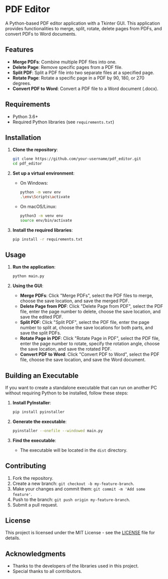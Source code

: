 # PDF Editor

A Python-based PDF editor application with a Tkinter GUI. This application provides functionalities to merge, split, rotate, delete pages from PDFs, and convert PDFs to Word documents.

## Features

- **Merge PDFs**: Combine multiple PDF files into one.
- **Delete Page**: Remove specific pages from a PDF file.
- **Split PDF**: Split a PDF file into two separate files at a specified page.
- **Rotate Page**: Rotate a specific page in a PDF by 90, 180, or 270 degrees.
- **Convert PDF to Word**: Convert a PDF file to a Word document (.docx).

## Requirements

- Python 3.6+
- Required Python libraries (see `requirements.txt`)

## Installation

1. **Clone the repository**:

    ```bash
    git clone https://github.com/your-username/pdf_editor.git
    cd pdf_editor
    ```

2. **Set up a virtual environment**:
    - On Windows:

      ```bash
      python -m venv env
      .\env\Scripts\activate
      ```

    - On macOS/Linux:

      ```bash
      python3 -m venv env
      source env/bin/activate
      ```

3. **Install the required libraries**:

    ```bash
    pip install -r requirements.txt
    ```

## Usage

1. **Run the application**:

    ```bash
    python main.py
    ```

2. **Using the GUI**:
    - **Merge PDFs**: Click "Merge PDFs", select the PDF files to merge, choose the save location, and save the merged PDF.
    - **Delete Page from PDF**: Click "Delete Page from PDF", select the PDF file, enter the page number to delete, choose the save location, and save the edited PDF.
    - **Split PDF**: Click "Split PDF", select the PDF file, enter the page number to split at, choose the save locations for both parts, and save the split PDFs.
    - **Rotate Page in PDF**: Click "Rotate Page in PDF", select the PDF file, enter the page number to rotate, specify the rotation angle, choose the save location, and save the rotated PDF.
    - **Convert PDF to Word**: Click "Convert PDF to Word", select the PDF file, choose the save location, and save the Word document.

## Building an Executable

If you want to create a standalone executable that can run on another PC without requiring Python to be installed, follow these steps:

1. **Install PyInstaller**:

    ```bash
    pip install pyinstaller
    ```

2. **Generate the executable**:

    ```bash
    pyinstaller --onefile --windowed main.py
    ```

3. **Find the executable**:
    - The executable will be located in the `dist` directory.

## Contributing

1. Fork the repository.
2. Create a new branch: `git checkout -b my-feature-branch`.
3. Make your changes and commit them: `git commit -m 'Add some feature'`.
4. Push to the branch: `git push origin my-feature-branch`.
5. Submit a pull request.

## License

This project is licensed under the MIT License - see the [LICENSE](LICENSE) file for details.

## Acknowledgments

- Thanks to the developers of the libraries used in this project.
- Special thanks to all contributors.
